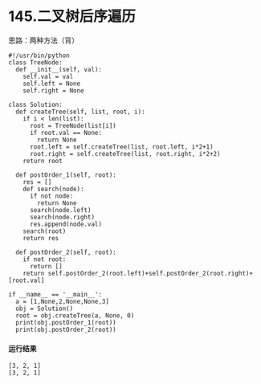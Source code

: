 # 145.二叉树后序遍历
思路：两种方法（背）

    #!/usr/bin/python
    class TreeNode:
      def __init__(self, val):
        self.val = val
        self.left = None
        self.right = None

    class Solution:
      def createTree(self, list, root, i):
        if i < len(list):
          root = TreeNode(list[i])
          if root.val == None:
            return None
          root.left = self.createTree(list, root.left, i*2+1)
          root.right = self.createTree(list, root.right, i*2+2)
        return root

      def postOrder_1(self, root):
        res = []
        def search(node):
          if not node:
            return None
          search(node.left)
          search(node.right)
          res.append(node.val)
        search(root)
        return res

      def postOrder_2(self, root):
        if not root:
          return []
        return self.postOrder_2(root.left)+self.postOrder_2(root.right)+[root.val]

    if __name__ == '__main__':
      a = [1,None,2,None,None,3]
      obj = Solution()
      root = obj.createTree(a, None, 0)
      print(obj.postOrder_1(root))
      print(obj.postOrder_2(root))

#### 运行结果
    [3, 2, 1]
    [3, 2, 1]
